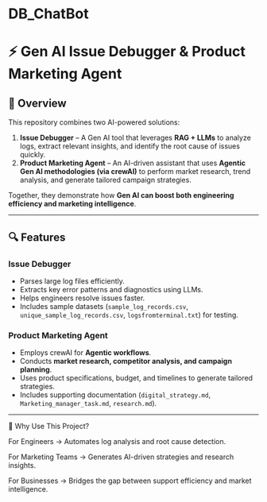# DB_ChatBot
# ⚡ Gen AI Issue Debugger & Product Marketing Agent  

## 📌 Overview  
This repository combines two AI-powered solutions:  

1. **Issue Debugger** – A Gen AI tool that leverages **RAG + LLMs** to analyze logs, extract relevant insights, and identify the root cause of issues quickly.  
2. **Product Marketing Agent** – An AI-driven assistant that uses **Agentic Gen AI methodologies (via crewAI)** to perform market research, trend analysis, and generate tailored campaign strategies.  

Together, they demonstrate how **Gen AI can boost both engineering efficiency and marketing intelligence**.  

---

## 🔍 Features  

### Issue Debugger  
- Parses large log files efficiently.  
- Extracts key error patterns and diagnostics using LLMs.  
- Helps engineers resolve issues faster.  
- Includes sample datasets (`sample_log_records.csv`, `unique_sample_log_records.csv`, `logsfromterminal.txt`) for testing.  

### Product Marketing Agent  
- Employs crewAI for **Agentic workflows**.  
- Conducts **market research, competitor analysis, and campaign planning**.  
- Uses product specifications, budget, and timelines to generate tailored strategies.  
- Includes supporting documentation (`digital_strategy.md`, `Marketing_manager_task.md`, `research.md`).  

---
🌟 Why Use This Project?

For Engineers → Automates log analysis and root cause detection.

For Marketing Teams → Generates AI-driven strategies and research insights.

For Businesses → Bridges the gap between support efficiency and market intelligence.

